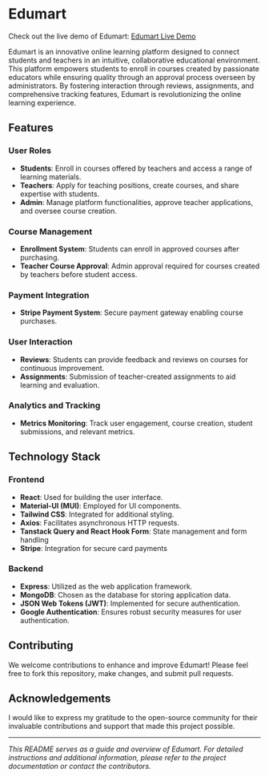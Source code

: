 # Edumart

Check out the live demo of Edumart: [Edumart Live Demo](https://edumart-3502a.web.app/)

Edumart is an innovative online learning platform designed to connect students and teachers in an intuitive, collaborative educational environment. This platform empowers students to enroll in courses created by passionate educators while ensuring quality through an approval process overseen by administrators. By fostering interaction through reviews, assignments, and comprehensive tracking features, Edumart is revolutionizing the online learning experience.

## Features

### User Roles

- **Students**: Enroll in courses offered by teachers and access a range of learning materials.
- **Teachers**: Apply for teaching positions, create courses, and share expertise with students.
- **Admin**: Manage platform functionalities, approve teacher applications, and oversee course creation.

### Course Management

- **Enrollment System**: Students can enroll in approved courses after purchasing.
- **Teacher Course Approval**: Admin approval required for courses created by teachers before student access.

### Payment Integration

- **Stripe Payment System**: Secure payment gateway enabling course purchases.

### User Interaction

- **Reviews**: Students can provide feedback and reviews on courses for continuous improvement.
- **Assignments**: Submission of teacher-created assignments to aid learning and evaluation.

### Analytics and Tracking

- **Metrics Monitoring**: Track user engagement, course creation, student submissions, and relevant metrics.

## Technology Stack

### Frontend

- **React**: Used for building the user interface.
- **Material-UI (MUI)**: Employed for UI components.
- **Tailwind CSS**: Integrated for additional styling.
- **Axios**: Facilitates asynchronous HTTP requests.
- **Tanstack Query and React Hook Form**: State management and form handling
- **Stripe**: Integration for secure card payments

### Backend

- **Express**: Utilized as the web application framework.
- **MongoDB**: Chosen as the database for storing application data.
- **JSON Web Tokens (JWT)**: Implemented for secure authentication.
- **Google Authentication**: Ensures robust security measures for user authentication.

## Contributing

We welcome contributions to enhance and improve Edumart! Please feel free to fork this repository, make changes, and submit pull requests.

## Acknowledgements

I would like to express my gratitude to the open-source community for their invaluable contributions and support that made this project possible.

---

_This README serves as a guide and overview of Edumart. For detailed instructions and additional information, please refer to the project documentation or contact the contributors._
